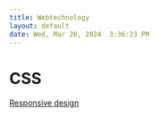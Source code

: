 ```yaml
---
title: Webtechnology
layout: default
date: Wed, Mar 20, 2024  3:36:23 PM
---
```


# CSS

[Responsive design](responsive)